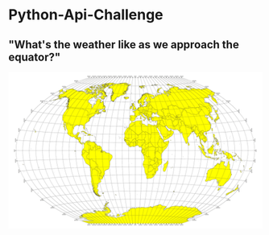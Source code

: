 # Python-Api-Challenge

## "What's the weather like as we approach the equator?"

![Revenue](images/equatorsign.png)